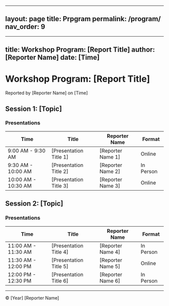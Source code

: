 
---
layout: page
title: Prpgram
permalink: /program/
nav_order: 9
---

---
title: Workshop Program: [Report Title]
author: [Reporter Name]
date: [Time]
---

# Workshop Program: [Report Title]

Reported by [Reporter Name] on [Time]

## Session 1: [Topic]

### Presentations

| Time | Title | Reporter Name | Format |
|------|-------|---------------|--------|
| 9:00 AM - 9:30 AM | [Presentation Title 1] | [Reporter Name 1] | Online |
| 9:30 AM - 10:00 AM | [Presentation Title 2] | [Reporter Name 2] | In Person |
| 10:00 AM - 10:30 AM | [Presentation Title 3] | [Reporter Name 3] | Online |

## Session 2: [Topic]

### Presentations

| Time | Title | Reporter Name | Format |
|------|-------|---------------|--------|
| 11:00 AM - 11:30 AM | [Presentation Title 4] | [Reporter Name 4] | In Person |
| 11:30 AM - 12:00 PM | [Presentation Title 5] | [Reporter Name 5] | Online |
| 12:00 PM - 12:30 PM | [Presentation Title 6] | [Reporter Name 6] | In Person |

<!-- Repeat the above section for each additional session -->

---
© [Year] [Reporter Name]
